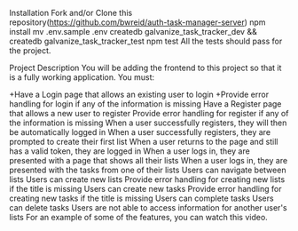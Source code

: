 Installation
    Fork and/or Clone this repository(https://github.com/bwreid/auth-task-manager-server)
    npm install
    mv .env.sample .env
    createdb galvanize_task_tracker_dev && createdb galvanize_task_tracker_test
    npm test
    All the tests should pass for the project.

Project Description
You will be adding the frontend to this project so that it is a fully working application. You must:

 +Have a Login page that allows an existing user to login
 +Provide error handling for login if any of the information is missing
 Have a Register page that allows a new user to register
 Provide error handling for register if any of the information is missing
 When a user successfully registers, they will then be automatically logged in
 When a user successfully registers, they are prompted to create their first list
 When a user returns to the page and still has a valid token, they are logged in
 When a user logs in, they are presented with a page that shows all their lists
 When a user logs in, they are presented with the tasks from one of their lists
 Users can navigate between lists
 Users can create new lists
 Provide error handling for creating new lists if the title is missing
 Users can create new tasks
 Provide error handling for creating new tasks if the title is missing
 Users can complete tasks
 Users can delete tasks
 Users are not able to access information for another user's lists
For an example of some of the features, you can watch this video.
